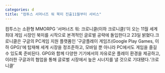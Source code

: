 ```yaml
---
categories: d
title: "컴투스 서머너즈 워 북미 진출11월부터 서비스"
---
```

컴투스는 소환형 MMORPG ‘서머너즈 워: 크로니클(이하 크로니클)’이 오는 11월 세계 최대 게임 시장인 북미를 시작으로 본격적인 글로벌 공략에 돌입한다고 23일 밝혔다.크로니클은 구글의 PC게임 지원 플랫폼인 ‘구글플레이 게임즈(Google Play Games, 이하 GPG)’에 탑재해 세계 시장을 정조준하고, 모바일 뿐 아니라 PC에서도 게임을 즐길 수 있도록 준비된다. GPG와 함께 다양한 기기에서의 자유로운 플레이 환경을 제공하고, 이러한 구글과의 협업을 통해 글로벌 시장에서 높은 시너지를 낼 것으로 기대됐다.‘크로니클’